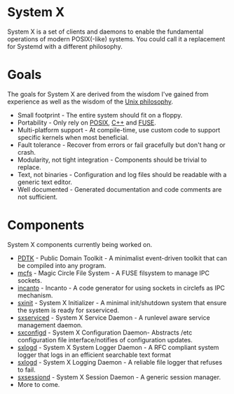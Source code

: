 # System X
System X is a set of clients and daemons to enable the fundamental operations of modern POSIX(-like) systems.  You could call it a replacement for Systemd with a different philosophy.

# Goals
The goals for System X are derived from the wisdom I've gained from experience as well as the wisdom of the [Unix philosophy](https://en.wikipedia.org/wiki/Unix_philosophy).

* Small footprint - The entire system should fit on a floppy.
* Portability - Only rely on [POSIX](https://en.wikipedia.org/wiki/POSIX), [C++](https://en.wikipedia.org/wiki/C%2B%2B_Standard_Library) and [FUSE](https://en.wikipedia.org/wiki/Filesystem_in_Userspace).
* Multi-platform support - At compile-time, use custom code to support specific kernels when most beneficial.
* Fault tolerance - Recover from errors or fail gracefully but don't hang or crash.
* Modularity, not tight integration - Components should be trivial to replace.
* Text, not binaries - Configuration and log files should be readable with a generic text editor.
* Well documented - Generated documentation and code comments are not sufficient.

# Components
System X components currently being worked on.
* [PDTK](https://github.com/GravisZro/pdtk) - Public Domain Toolkit - A minimalist event-driven toolkit that can be compiled into any program.
* [mcfs](https://github.com/GravisZro/mcfs) - Magic Circle File System - A FUSE filsystem to manage IPC sockets.
* [incanto](https://github.com/GravisZro/incanto) - Incanto - A code generator for using sockets in circlefs as IPC mechanism.
* [sxinit](https://github.com/GravisZro/sxinit) - System X Initializer - A minimal init/shutdown system that ensure the system is ready for sxserviced.
* [sxserviced](https://github.com/GravisZro/sxserviced) - System X Service Daemon - A runlevel aware service management daemon.
* [sxconfigd](https://github.com/GravisZro/sxconfigd) - System X Configuration Daemon- Abstracts /etc configuration file interface/notifies of configuration updates.
* [sxlogd](https://github.com/GravisZro/sxlogd) - System X System Logger Daemon - A RFC compliant system logger that logs in an efficient searchable text format
* [sxlogd](https://github.com/GravisZro/sxlogd) - System X Logging Daemon - A reliable file logger that refuses to fail.
* [sxsessiond](https://github.com/GravisZro/sxsessiond) - System X Session Daemon - A generic session manager.
* More to come.
